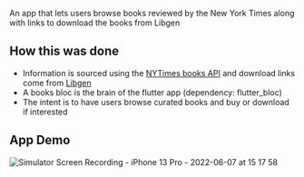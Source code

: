 An app that lets users browse books reviewed by the New York Times along with links to download the books from Libgen

## How this was done

- Information is sourced using the [NYTimes books API](https://developer.nytimes.com/docs/books-product/1/overview) and download links come from [Libgen](https://libgen.is/)
- A books bloc is the brain of the flutter app (dependency: flutter_bloc)
- The intent is to have users browse curated books and buy or download if interested

## App Demo

![Simulator Screen Recording - iPhone 13 Pro - 2022-06-07 at 15 17 58](https://user-images.githubusercontent.com/16275252/172492586-220590df-2af3-4eca-ab97-b4eccf823631.gif)